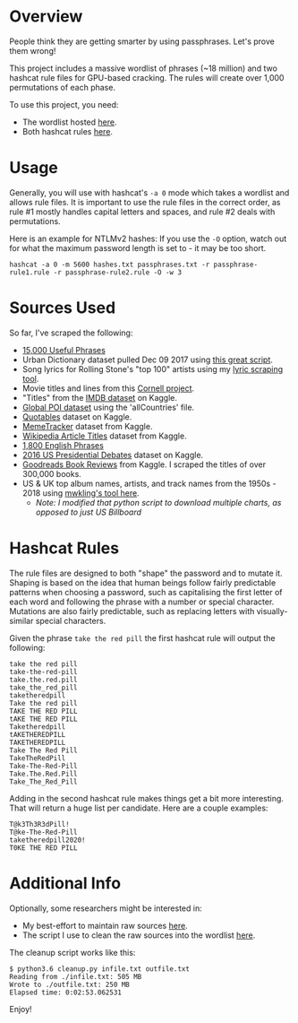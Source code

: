 # Overview
People think they are getting smarter by using passphrases. Let's prove them wrong!

This project includes a massive wordlist of phrases (~18 million) and two hashcat rule files for GPU-based cracking. The rules will create over 1,000 permutations of each phase.

To use this project, you need:
- The wordlist hosted [here](https://keybase.pub/initstring/passphrase-wordlist/passphrases.txt?dl=1).
- Both hashcat rules [here](hashcat-rules/).

# Usage
Generally, you will use with hashcat's `-a 0` mode which takes a wordlist and allows rule files. It is important to use the rule files in the correct order, as rule #1 mostly handles capital letters and spaces, and rule #2 deals with permutations.

Here is an example for NTLMv2 hashes: If you use the `-O` option, watch out for what the maximum password length is set to - it may be too short.

```
hashcat -a 0 -m 5600 hashes.txt passphrases.txt -r passphrase-rule1.rule -r passphrase-rule2.rule -O -w 3
```

# Sources Used
So far, I've scraped the following: <br>
- [15,000 Useful Phrases](https://www.gutenberg.org/ebooks/18362)
- Urban Dictionary dataset pulled Dec 09 2017 using [this great script](https://github.com/mattbierner/urban-dictionary-word-list).
- Song lyrics for Rolling Stone's "top 100" artists using my [lyric scraping tool](https://github.com/initstring/lyricpass).
- Movie titles and lines from this [Cornell project](http://www.cs.cornell.edu/~cristian//Cornell_Movie-Dialogs_Corpus.html).
- "Titles" from the [IMDB dataset](https://www.kaggle.com/orgesleka/imdbmovies) on Kaggle.
- [Global POI dataset](http://download.geonames.org/export/dump/) using the 'allCountries' file.
- [Quotables](https://www.kaggle.com/alvations/quotables) dataset on Kaggle.
- [MemeTracker](https://www.kaggle.com/snap/snap-memetracker) dataset from Kaggle.
- [Wikipedia Article Titles](https://www.kaggle.com/residentmario/wikipedia-article-titles) dataset from Kaggle.
- [1,800 English Phrases](https://www.phrases.org.uk/meanings/phrases-and-sayings-list.html)
- [2016 US Presidential Debates](https://www.kaggle.com/kinguistics/2016-us-presidential-primary-debates) dataset on Kaggle.
- [Goodreads Book Reviews](https://www.kaggle.com/gnanesh/goodreads-book-reviews) from Kaggle. I scraped the titles of over 300,000 books.
- US & UK top album names, artists, and track names from the 1950s - 2018 using [mwkling's tool here](https://github.com/mwkling/umdmusic-downloader).
    - *Note: I modified that python script to download multiple charts, as opposed to just US Billboard*

# Hashcat Rules
The rule files are designed to both "shape" the password and to mutate it. Shaping is based on the idea that human beings follow fairly predictable patterns when choosing a password, such as capitalising the first letter of each word and following the phrase with a number or special character. Mutations are also fairly predictable, such as replacing letters with visually-similar special characters.

Given the phrase `take the red pill` the first hashcat rule will output the following:
```
take the red pill
take-the-red-pill
take.the.red.pill
take_the_red_pill
taketheredpill
Take the red pill
TAKE THE RED PILL
tAKE THE RED PILL
Taketheredpill
tAKETHEREDPILL
TAKETHEREDPILL
Take The Red Pill
TakeTheRedPill
Take-The-Red-Pill
Take.The.Red.Pill
Take_The_Red_Pill
```

Adding in the second hashcat rule makes things get a bit more interesting. That will return a huge list per candidate. Here are a couple examples:

```
T@k3Th3R3dPill!
T@ke-The-Red-Pill
taketheredpill2020!
T0KE THE RED PILL
```

# Additional Info
Optionally, some researchers might be interested in:
- My best-effort to maintain raw sources [here](https://keybase.pub/initstring/passphrase-wordlist/raw-sources).
- The script I use to clean the raw sources into the wordlist [here](utilities/cleanup.py).


The cleanup script works like this:

```
$ python3.6 cleanup.py infile.txt outfile.txt
Reading from ./infile.txt: 505 MB
Wrote to ./outfile.txt: 250 MB
Elapsed time: 0:02:53.062531

```

Enjoy!
